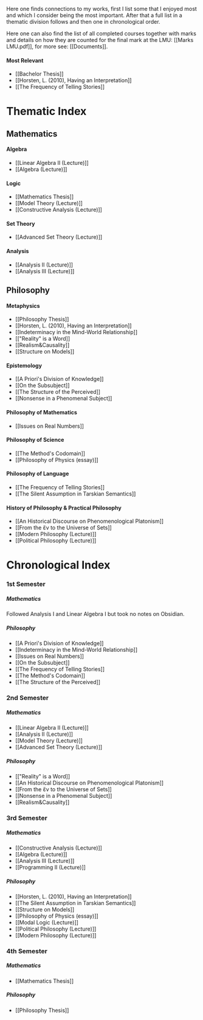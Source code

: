 Here one finds connections to my works, first I list some that I enjoyed most and which I consider being the most important. After that a full list in a thematic division follows and then one in chronological order.

Here one can also find the list of all completed courses together with marks and details on how they are counted for the final mark at the LMU: [[Marks LMU.pdf]], for more see: [[Documents]].
#### Most Relevant
- [[Bachelor Thesis]]
- [[Horsten, L. (2010), Having an Interpretation]]
- [[The Frequency of Telling Stories]]
# Thematic Index
## Mathematics
#### Algebra
- [[Linear Algebra II (Lecture)]]
- [[Algebra (Lecture)]]
#### Logic
- [[Mathematics Thesis]]
- [[Model Theory (Lecture)]]
- [[Constructive Analysis (Lecture)]]
#### Set Theory
- [[Advanced Set Theory (Lecture)]]
#### Analysis
- [[Analysis II (Lecture)]]
- [[Analysis III (Lecture)]]
## Philosophy
#### Metaphysics
- [[Philosophy Thesis]]
- [[Horsten, L. (2010), Having an Interpretation]]
- [[Indeterminacy in the Mind-World Relationship]]
- [["Reality" is a Word]]
- [[Realism&Causality]]
- [[Structure on Models]]
#### Epistemology
- [[A Priori's Division of Knowledge]]
- [[On the Subsubject]]
- [[The Structure of the Perceived]]
- [[Nonsense in a Phenomenal Subject]]
#### Philosophy of Mathematics
- [[Issues on Real Numbers]]
#### Philosophy of Science
- [[The Method's Codomain]]
- [[Philosophy of Physics (essay)]]
#### Philosophy of Language
- [[The Frequency of Telling Stories]]
- [[The Silent Assumption in Tarskian Semantics]]
#### History of Philosophy & Practical Philosophy
- [[An Historical Discourse on Phenomenological Platonism]]
- [[From the ἕν to the Universe of Sets]]
- [[Modern Philosophy (Lecture)]]
- [[Political Philosophy (Lecture)]]
# Chronological Index
### 1st Semester
##### Mathematics
Followed Analysis I and Linear Algebra I but took no notes on Obsidian.
##### Philosophy
- [[A Priori's Division of Knowledge]]
- [[Indeterminacy in the Mind-World Relationship]]
- [[Issues on Real Numbers]]
- [[On the Subsubject]]
- [[The Frequency of Telling Stories]]
- [[The Method's Codomain]]
- [[The Structure of the Perceived]]
### 2nd Semester
##### Mathematics
- [[Linear Algebra II (Lecture)]]
- [[Analysis II (Lecture)]]
- [[Model Theory (Lecture)]]
- [[Advanced Set Theory (Lecture)]]
##### Philosophy
- [["Reality" is a Word]]
- [[An Historical Discourse on Phenomenological Platonism]]
- [[From the ἕν to the Universe of Sets]]
- [[Nonsense in a Phenomenal Subject]]
- [[Realism&Causality]]
### 3rd Semester
##### Mathematics
- [[Constructive Analysis (Lecture)]]
- [[Algebra (Lecture)]]
- [[Analysis III (Lecture)]]
- [[Programming II (Lecture)]]
##### Philosophy
- [[Horsten, L. (2010), Having an Interpretation]]
- [[The Silent Assumption in Tarskian Semantics]]
- [[Structure on Models]]
- [[Philosophy of Physics (essay)]]
- [[Modal Logic (Lecture)]]
- [[Political Philosophy (Lecture)]]
- [[Modern Philosophy (Lecture)]]
### 4th Semester
##### Mathematics
- [[Mathematics Thesis]]
##### Philosophy
- [[Philosophy Thesis]]
